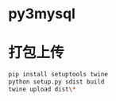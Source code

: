# py3mysql



# 打包上传

```sh
pip install setuptools twine
python setup.py sdist build
twine upload dist\*
```

